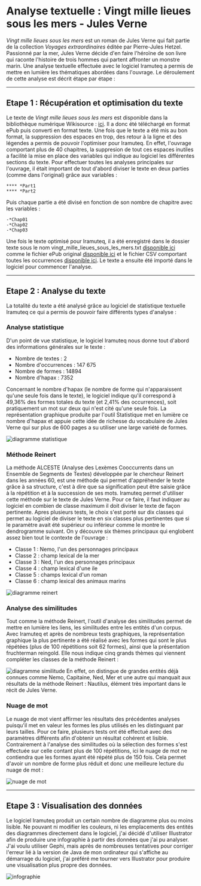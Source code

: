 # Analyse textuelle : Vingt mille lieues sous les mers - Jules Verne

*Vingt mille lieues sous les mers* est un roman de Jules Verne qui fait partie de la collection *Voyages extraordinaires* éditée par Pierre-Jules Hetzel. Passionné par la mer, Jules Verne décide d'en faire l'héroïne de son livre qui raconte l'histoire de trois hommes qui partent affronter un monstre marin. Une analyse textuelle effectuée avec le logiciel Iramuteq a permis de mettre en lumière les thématiques abordées dans l'ouvrage. Le déroulement de cette analyse est décrit étape par étape : 

---

## Etape 1 : Récupération et optimisation du texte
Le texte de *Vingt mille lieues sous les mers* est disponible dans la bibliothèque numérique Wikisource : [ici](https://fr.wikisource.org/wiki/Vingt_mille_lieues_sous_les_mers). Il a donc été téléchargé en format ePub puis converti en format texte. Une fois que le texte a été mis au bon format, la suppression des espaces en trop, des retour à la ligne et des légendes a permis de pouvoir l'optimiser pour Iramuteq. En effet, l'ouvrage comportant plus de 40 chapitres, la suppresion de tout ces espaces inutiles a facilité la mise en place des variables qui indique au logiciel les différentes sections du texte. Pour effectuer toutes les analyses principales sur l'ouvrage, il était important de tout d'abord diviser le texte en deux parties (comme dans l'original) grâce aux variables : 

```
**** *Part1
**** *Part2
```
Puis chaque partie a été divisé en fonction de son nombre de chapitre avec les variables : 
```
-*Chap01
-*Chap02
-*Chap03
```
Une fois le texte optimisé pour Iramuteq, il a été enregistré dans le dossier texte sous le nom vingt_mille_lieues_sous_les_mers.txt [disponible ici](texte/vingt_mille_lieues_sous_les_mers.txt) comme le fichier ePub original [disponible ici](texte/vingt_mille_lieues_sous_les_mers.epub) et le fichier CSV comportant toutes les occurrences [disponible ici](texte/occurrences.csv). Le texte a ensuite été importé dans le logiciel pour commencer l'analyse. 

---

## Etape 2 : Analyse du texte
La totalité du texte a été analysé grâce au logiciel de statistique textuelle Iramuteq ce qui a permis de pouvoir faire différents types d'analyse : 

### Analyse statistique
D'un point de vue statistique, le logiciel Iramuteq nous donne tout d'abord des informations générales sur le texte : 
* Nombre de textes : 2 
* Nombre d'occurrences : 147 675
* Nombre de formes : 14894
* Nombre d'hapax : 7352 

Concernant le nombre d'hapax (le nombre de forme qui n'apparaissent qu'une seule fois dans le texte), le logiciel indique qu'il correspond à 49,36% des formes totales du texte (et 2,41% des occurrences), soit pratiquement un mot sur deux qui n'est cité qu'une seule fois.  La représentation graphique produite par l'outil Statistique met en lumière ce nombre d'hapax et appuie cette idée de richesse du vocabulaire de Jules Verne qui sur plus de 600 pages a su utiliser une large variété de formes.

![diagramme statistique](img/statistique.png)

### Méthode Reinert
La méthode ALCESTE (Analyse des Lexèmes Cooccurrents dans un Ensemble de Segments de Textes) développée par le chercheur Reinert dans les années 60, est une méthode qui permet d'appréhender le texte grâce à sa structure, c'est à dire que sa signification peut être saisie grâce à la répétition et à la succession de ses mots. Iramuteq permet d'utiliser cette méthode sur le texte de Jules Verne. Pour ce faire, il faut indiquer au logiciel en combien de classe maximum il doit diviser le texte de façon pertinente. Apres plusieurs tests, le choix s'est porté sur dix classes qui permet au logiciel de diviser le texte en six classes plus pertinentes que si le paramètre avait été supérieur ou inférieur comme le montre le dendrogramme suivant. On y découvre six thèmes principaux qui englobent assez bien tout le contexte de l'ouvrage : 
* Classe 1 : Nemo, l'un des personnages principaux 
* Classe 2 : champ lexical de la mer
* Classe 3 : Ned, l'un des personnages principaux
* Classe 4 : champ lexical d'une ile
* Classe 5 : champs lexical d'un roman
* Classe 6 : champ lexical des animaux marins

![diagramme reinert](img/reinert.svg)

### Analyse des similitudes
Tout comme la méthode Reinert, l'outil d'analyse des similitudes permet de mettre en lumière les liens, les similitudes entre les entités d'un corpus. Avec Iramuteq et après de nombreux tests graphiques, la représentation graphique la plus pertinente a été réalisé avec les formes qui sont le plus répétées (plus de 100 répétitions soit 62 formes), ainsi que la présentation fruchterman reingold. Elle nous indique cinq grands thèmes qui viennent compléter les classes de la méthode Reinert : 

![diagramme similitude](img/similitude.svg)
En effet, on distingue de grandes entités déjà connues comme Nemo, Capitaine, Ned, Mer et une autre qui manquait aux résultats de la méthode Reinert : Nautilus, élément très important dans le récit de Jules Verne.

### Nuage de mot
Le nuage de mot vient affirmer les résultats des précédentes analyses puisqu'il met en valeur les formes les plus utilisés en les distinguant par leurs tailles. Pour ce faire, plusieurs tests ont été effectué avec des paramètres différents afin d'obtenir un résultat cohérent et lisible. Contrairement à l'analyse des similitudes où la sélection des formes s'est effectuée sur celle contant plus de 100 répétitions, ici le nuage de mot ne contiendra que les formes ayant été répété plus de 150 fois. Cela permet d'avoir un nombre de forme plus réduit et donc une meilleure lecture du nuage de mot : 

![nuage de mot](img/nuage.svg)

---

## Etape 3 : Visualisation des données
Le logiciel Iramuteq produit un certain nombre de diagramme plus ou moins lisible. Ne pouvant ni modifier les couleurs, ni les emplacements des entités des diagrammes directement dans le logiciel, j'ai décidé d'utiliser Illustrator afin de produire une infographie à partir des données que j'ai pu analyser. J'ai voulu utiliser Gephi, mais après de nombreuses tentatives pour corriger l'erreur lié à la version de Java de mon ordinateur qui s'affiche au démarrage du logiciel, j'ai préféré me tourner vers Illustrator pour produire une visualisation plus propre des données.

![infographie](img/infographie.png)
